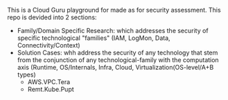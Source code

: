 This is a Cloud Guru playground for made as for security assessment.
This repo is devided into 2 sections:
- Family/Domain Specific Research: which addresses the security of 
  specific technological "families" (IAM, LogMon, Data, Connectivity/Context)
- Solution Cases: whh address the security of any technology that stem from 
  the conjunction of any technological-family with the computation axis (Runtime, OS/Internals, Infra, Cloud, Virtualization(OS-level/A+B types)
  - AWS.VPC.Tera
  - Remt.Kube.Pupt